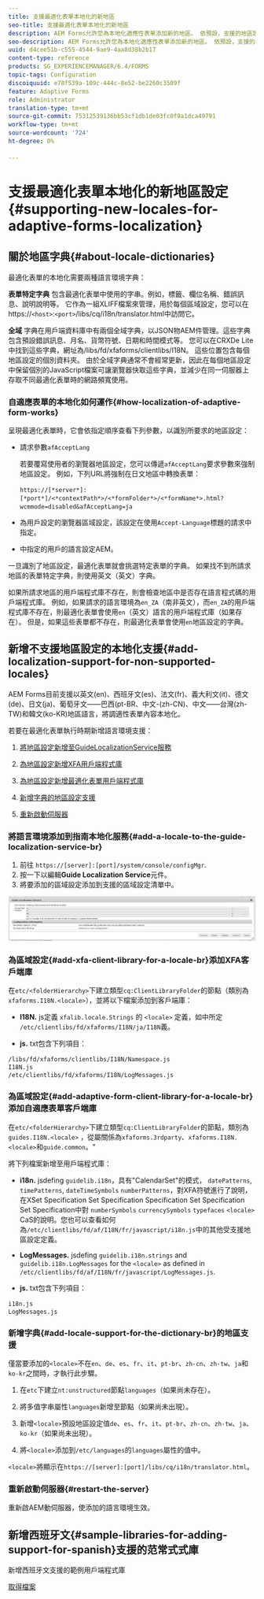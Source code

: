 ```yaml
---
title: 支援最適化表單本地化的新地區
seo-title: 支援最適化表單本地化的新地區
description: AEM Forms允許您為本地化適應性表單添加新的地區。 依預設，支援的地區設定是英文、法文、德文和日文。
seo-description: AEM Forms允許您為本地化適應性表單添加新的地區。 依預設，支援的地區設定是英文、法文、德文和日文。
uuid: d4cee51b-c555-4544-9ae9-4aa8d38b2b17
content-type: reference
products: SG_EXPERIENCEMANAGER/6.4/FORMS
topic-tags: Configuration
discoiquuid: e78f539a-109c-444c-8e52-be2260c3509f
feature: Adaptive Forms
role: Administrator
translation-type: tm+mt
source-git-commit: 75312539136bb53cf1db1de03fc0f9a1dca49791
workflow-type: tm+mt
source-wordcount: '724'
ht-degree: 0%

---
```



# 支援最適化表單本地化的新地區設定{#supporting-new-locales-for-adaptive-forms-localization}

## 關於地區字典{#about-locale-dictionaries}

最適化表單的本地化需要兩種語言環境字典：

**表單特定字典** 包含最適化表單中使用的字串。例如，標籤、欄位名稱、錯誤訊息、說明說明等。 它作為一組XLIFF檔案來管理，用於每個區域設定，您可以在https://`<host>`:`<port>`/libs/cq/i18n/translator.html中訪問它。

**全域** 字典在用戶端資料庫中有兩個全域字典，以JSON物AEM件管理。這些字典包含預設錯誤訊息、月名、貨幣符號、日期和時間模式等。 您可以在CRXDe Lite中找到這些字典，網址為/libs/fd/xfaforms/clientlibs/I18N。 這些位置包含每個地區設定的個別資料夾。 由於全域字典通常不會經常更新，因此在每個地區設定中保留個別的JavaScript檔案可讓瀏覽器快取這些字典，並減少在同一伺服器上存取不同最適化表單時的網路頻寬使用。

### 自適應表單的本地化如何運作{#how-localization-of-adaptive-form-works}

呈現最適化表單時，它會依指定順序查看下列參數，以識別所要求的地區設定：

* 請求參數`afAcceptLang`

   若要覆寫使用者的瀏覽器地區設定，您可以傳遞`afAcceptLang`要求參數來強制地區設定。 例如，下列URL將強制在日文地區中轉換表單：

   `https://[*server*]:[*port*]/<*contextPath*>/<*formFolder*>/<*formName*>.html?wcmmode=disabled&afAcceptLang=ja`

* 為用戶設定的瀏覽器區域設定，該設定在使用`Accept-Language`標題的請求中指定。

* 中指定的用戶的語言設定AEM。

一旦識別了地區設定，最適化表單就會挑選特定表單的字典。 如果找不到所請求地區的表單特定字典，則使用英文（英文）字典。

如果所請求地區的用戶端程式庫不存在，則會檢查地區中是否存在語言程式碼的用戶端程式庫。 例如，如果請求的語言環境為`en_ZA`（南非英文），而`en_ZA`的用戶端程式庫不存在，則最適化表單會使用`en`（英文）語言的用戶端程式庫（如果存在）。 但是，如果這些表單都不存在，則最適化表單會使用`en`地區設定的字典。

## 新增不支援地區設定的本地化支援{#add-localization-support-for-non-supported-locales}

AEM Forms目前支援以英文(en)、西班牙文(es)、法文(fr)、義大利文(it)、德文(de)、日文(ja)、葡萄牙文——巴西(pt-BR、中文-(zh-CN)、中文——台灣(zh-TW)和韓文(ko-KR)地區語言，將調適性表單內容本地化。

若要在最適化表單執行時期新增語言環境支援：

1. [將地區設定新增至GuideLocalizationService服務](/help/forms/using/supporting-new-language-localization.md#p-add-a-locale-to-the-guide-localization-service-br-p)

1. [為地區設定新增XFA用戶端程式庫](/help/forms/using/supporting-new-language-localization.md#p-add-xfa-client-library-for-a-locale-br-p)

1. [為地區設定新增最適化表單用戶端程式庫](/help/forms/using/supporting-new-language-localization.md#p-add-adaptive-form-client-library-for-a-locale-br-p)
1. [新增字典的地區設定支援](/help/forms/using/supporting-new-language-localization.md#p-add-locale-support-for-the-dictionary-br-p)
1. [重新啟動伺服器](/help/forms/using/supporting-new-language-localization.md#p-restart-the-server-p)

### 將語言環境添加到指南本地化服務{#add-a-locale-to-the-guide-localization-service-br}

1. 前往 `https://[server]:[port]/system/console/configMgr`.
1. 按一下以編輯&#x200B;**Guide Localization Service**&#x200B;元件。
1. 將要添加的區域設定添加到支援的區域設定清單中。

![指南本地化服務](assets/configservice.png)

### 為區域設定{#add-xfa-client-library-for-a-locale-br}添加XFA客戶端庫

在`etc/<folderHierarchy>`下建立類型`cq:ClientLibraryFolder`的節點（類別為`xfaforms.I18N.<locale>`），並將以下檔案添加到客戶端庫：

* **I18N.** js定義 `xfalib.locale.Strings` 的 `<locale>` 定義，如中所定 `/etc/clientlibs/fd/xfaforms/I18N/ja/I18N`義。

* **js.** txt包含下列項目：

```
/libs/fd/xfaforms/clientlibs/I18N/Namespace.js
I18N.js
/etc/clientlibs/fd/xfaforms/I18N/LogMessages.js
```

### 為區域設定{#add-adaptive-form-client-library-for-a-locale-br}添加自適應表單客戶端庫

在`etc/<folderHierarchy>`下建立類型`cq:ClientLibraryFolder`的節點，類別為`guides.I18N.<locale>` ，從屬關係為`xfaforms.3rdparty`、`xfaforms.I18N.<locale>`和`guide.common`。&quot;

將下列檔案新增至用戶端程式庫：

* **i18n.** jsdefing `guidelib.i18n`，具有&quot;CalendarSet&quot;的模式， `datePatterns`, `timePatterns`, `dateTimeSymbols` `numberPatterns`，對XFA符號進行了說明，在XSet Specification Set Specification Specification Set Specification Set Specification中對 `numberSymbols` `currencySymbols` `typefaces`  `<locale>`  [](https://helpx.adobe.com/content/dam/Adobe/specs/xfa_spec_3_3.pdf)CaS的說明。您也可以查看如何為`/etc/clientlibs/fd/af/I18N/fr/javascript/i18n.js`中的其他受支援地區設定定義。

* **LogMessages.** jsdefing  `guidelib.i18n.strings` and  `guidelib.i18n.LogMessages` for the  `<locale>` as defined in `/etc/clientlibs/fd/af/I18N/fr/javascript/LogMessages.js`.

* **js.** txt包含下列項目：

```
i18n.js
LogMessages.js
```

### 新增字典{#add-locale-support-for-the-dictionary-br}的地區支援

僅當要添加的`<locale>`不在`en`、`de`、`es`、`fr`、`it`、`pt-br`、`zh-cn`、`zh-tw`、`ja`和`ko-kr`之間時，才執行此步驟。

1. 在`etc`下建立`nt:unstructured`節點`languages`（如果尚未存在）。

1. 將多值字串屬性`languages`新增至節點（如果尚未出現）。
1. 新增`<locale>`預設地區設定值`de`、`es`、`fr`、`it`、`pt-br`、`zh-cn`、`zh-tw`、`ja`、`ko-kr`（如果尚未出現）。

1. 將`<locale>`添加到`/etc/languages`的`languages`屬性的值中。

`<locale>`將顯示在`https://[server]:[port]/libs/cq/i18n/translator.html`。

### 重新啟動伺服器{#restart-the-server}

重新啟AEM動伺服器，使添加的語言環境生效。

## 新增西班牙文{#sample-libraries-for-adding-support-for-spanish}支援的范常式式庫

新增西班牙文支援的範例用戶端程式庫

[取得檔案](assets/sample.zip)
